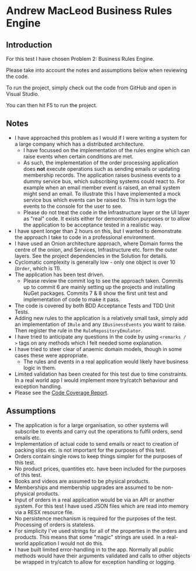 # Andrew MacLeod Business Rules Engine

## Introduction

For this test I have chosen Problem 2: Business Rules Engine.

Please take into account the notes and assumptions below when reviewing the code.

To run the project, simply check out the code from GitHub and open in Visual Studio. 

You can then hit F5 to run the project.

## Notes

* I have approached this problem as I would if I were writing a system for a large company which has a distributed architecture. 
  * I have focussed on the implementation of the rules engine which can raise events when certain conditions are met. 
  * As such, the implementation of the order processing application does **not** execute operations such as sending emails or updating membership records. The application raises business events to a dummy service bus, which subscribing systems could react to. For example when an email member event is raised, an email system might send an email. To illustrate this I have implemented a mock service bus which events can be raised to. This in turn logs the events to the console for the user to see. 
  * Please do not treat the code in the Infrastructure layer or the UI layer as "real" code. It exists either for demonstration purposes or to allow the application to be acceptance tested in a realistic way. 
* I have spent longer than 2 hours on this, but I wanted to demonstrate the approach I take to code in a professional environment.
* I have used an Onion architecture approach, where Domain forms the centre of the onion, and Services, Infrastructure etc. form the outer layers. See the project dependencies in the Solution for details.  
* Cyclomatic complexity is generally low - only one object is over 10 (`Order`, which is 11).
* The application has been test driven. 
  * Please review the commit log to see the approach taken. Commits up to commit 6 are mainly setting up the projects and installing  NuGet packages. Commits 7 & 8 show the first unit test and implementation of code to make it pass. 
* The code is covered by both BDD Acceptance Tests and TDD Unit Tests. 
* Adding new rules to the application is a relatively small task, simply add an implementation of `IRule` and any `IBusinessEvents` you want to raise. Then register the rule in the `RuleRepositoryEmulator`. 
* I have tried to anticipate any questions in the code by using `<remarks / >`  tags on any methods which I felt needed some explanation.  
* I have tried to steer clear of anaemic domain models, though in some cases these were appropriate. 
  * The rules and events in a real application would likely have business logic in them. 
* Limited validation has been created for this test due to time constraints. In a real world app I would implement more try/catch behaviour and exception handling. 
* Please see the [Code Coverage Report](https://github.com/MacLeodDevelopment/business-rules-engine/blob/master/TestCoverageReport.html).

## Assumptions

* The application is for a large organisation, so other systems will subscribe to events and carry out the operations to fulfil orders, send emails etc.
* Implementation of actual code to send emails or react to creation of packing slips etc. is not important for the purposes of this test.
* Orders contain single rows to keep things simpler for the purposes of this test.
* No product prices, quantities etc. have been included for the purposes of this test.
* Books and videos are assumed to be physical products.
* Memberships and membership upgrades are assumed to be non-physical products.
* Input of orders in a real application would be via an API or another system. For this test I have used JSON files which are read into memory via a RESX resource file. 
* No persistence mechanism is required for the purposes of the test. Processing of orders is stateless.
* For simplicity I've used strings for all of the properties in the orders and products. This means that some "magic" strings are used. In a real-world application I would not do this. 
* I have built limited error-handling in to the app. Normally all public methods would have their arguments validated and calls to other objects be wrapped in try/catch to allow for exception handling or logging. 

